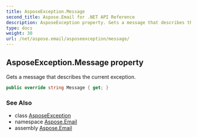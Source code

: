 ```yaml
---
title: AsposeException.Message
second_title: Aspose.Email for .NET API Reference
description: AsposeException property. Gets a message that describes the current exception
type: docs
weight: 30
url: /net/aspose.email/asposeexception/message/
---
```

## AsposeException.Message property

Gets a message that describes the current exception.

```csharp
public override string Message { get; }
```

### See Also

* class [AsposeException](../)
* namespace [Aspose.Email](../../asposeexception/)
* assembly [Aspose.Email](../../../)


